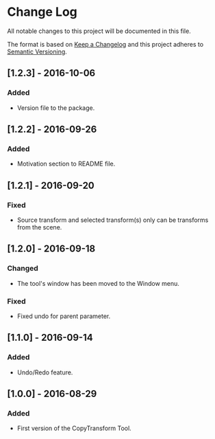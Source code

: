 # Change Log
All notable changes to this project will be documented in this file.

The format is based on [Keep a Changelog](http://keepachangelog.com/)
and this project adheres to [Semantic Versioning](http://semver.org/).

## [1.2.3] - 2016-10-06
### Added
- Version file to the package.

## [1.2.2] - 2016-09-26
### Added
- Motivation section to README file.

## [1.2.1] - 2016-09-20
### Fixed
- Source transform and selected transform(s) only can be transforms from the scene.

## [1.2.0] - 2016-09-18
### Changed
- The tool's window has been moved to the Window menu.

### Fixed
- Fixed undo for parent parameter.

## [1.1.0] - 2016-09-14
### Added
- Undo/Redo feature.

## [1.0.0] - 2016-08-29
### Added
- First version of the CopyTransform Tool.
